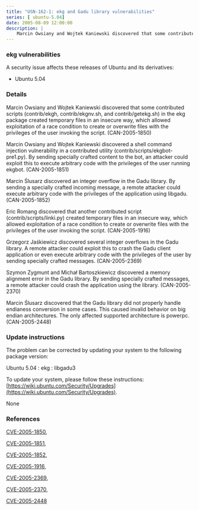 ```yaml
---
title: "USN-162-1: ekg and Gadu library vulnerabilities"
series: [ ubuntu-5.04]
date: 2005-08-09 12:00:00
description: |
    Marcin Owsiany and Wojtek Kaniewski discovered that some contributed scripts (contrib/ekgh, contrib/ekgnv.sh, and contrib/getekg.sh) in the ekg package created temporary files in an insecure way, which allowed exploitation of a race condition to create or overwrite files with the privileges of the user invoking the script. (CAN-2005-1850)
--- 
```

 
### ekg vulnerabilities

A security issue affects these releases of Ubuntu and its derivatives:

* Ubuntu 5.04

### Details

Marcin Owsiany and Wojtek Kaniewski discovered that some contributed scripts (contrib/ekgh, contrib/ekgnv.sh, and contrib/getekg.sh) in the ekg package created temporary files in an insecure way, which allowed exploitation of a race condition to create or overwrite files with the privileges of the user invoking the script. (CAN-2005-1850)

Marcin Owsiany and Wojtek Kaniewski discovered a shell command injection vulnerability in a contributed utility (contrib/scripts/ekgbot-pre1.py). By sending specially crafted content to the bot, an attacker could exploit this to execute arbitrary code with the privileges of the user running ekgbot. (CAN-2005-1851)

Marcin Ślusarz discovered an integer overflow in the Gadu library. By sending a specially crafted incoming message, a remote attacker could execute arbitrary code with the privileges of the application using libgadu. (CAN-2005-1852)

Eric Romang discovered that another contributed script (contrib/scripts/linki.py) created temporary files in an insecure way, which allowed exploitation of a race condition to create or overwrite files with the privileges of the user invoking the script. (CAN-2005-1916)

Grzegorz Jaśkiewicz discovered several integer overflows in the Gadu library. A remote attacker could exploit this to crash the Gadu client application or even execute arbitrary code with the privileges of the user by sending specially crafted messages. (CAN-2005-2369)

Szymon Zygmunt and Michał Bartoszkiewicz discovered a memory alignment error in the Gadu library. By sending specially crafted messages, a remote attacker could crash the application using the library. (CAN-2005-2370)

Marcin Ślusarz discovered that the Gadu library did not properly handle endianess conversion in some cases. This caused invalid behavior on big endian architectures. The only affected supported architecture is powerpc. (CAN-2005-2448)

### Update instructions

The problem can be corrected by updating your system to the following package version:

Ubuntu 5.04
 : ekg 
 : libgadu3 

To update your system, please follow these instructions: [https://wiki.ubuntu.com/Security/Upgrades](https://wiki.ubuntu.com/Security/Upgrades).

None

### References

 [CVE-2005-1850](http://people.ubuntu.com/~ubuntu-security/cve/CVE-2005-1850), 

 [CVE-2005-1851](http://people.ubuntu.com/~ubuntu-security/cve/CVE-2005-1851), 

 [CVE-2005-1852](http://people.ubuntu.com/~ubuntu-security/cve/CVE-2005-1852), 

 [CVE-2005-1916](http://people.ubuntu.com/~ubuntu-security/cve/CVE-2005-1916), 

 [CVE-2005-2369](http://people.ubuntu.com/~ubuntu-security/cve/CVE-2005-2369), 

 [CVE-2005-2370](http://people.ubuntu.com/~ubuntu-security/cve/CVE-2005-2370), 

 [CVE-2005-2448](http://people.ubuntu.com/~ubuntu-security/cve/CVE-2005-2448)
 
